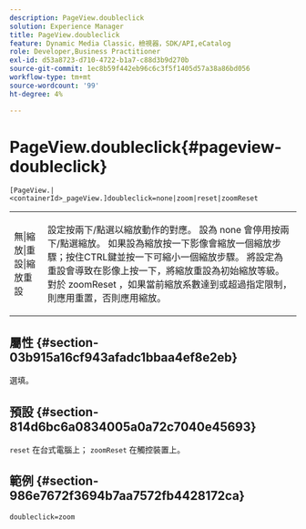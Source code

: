 ```yaml
---
description: PageView.doubleclick
solution: Experience Manager
title: PageView.doubleclick
feature: Dynamic Media Classic，檢視器，SDK/API,eCatalog
role: Developer,Business Practitioner
exl-id: d53a8723-d710-4722-b1a7-c88d3b9d270b
source-git-commit: 1ec8b59f442eb96c6c3f5f1405d57a38a86bd056
workflow-type: tm+mt
source-wordcount: '99'
ht-degree: 4%

---
```


# PageView.doubleclick{#pageview-doubleclick}

`[PageView.|<containerId>_pageView.]doubleclick=none|zoom|reset|zoomReset`

<table id="table_942C8BDBDE1B441596987E9E971202E7"> 
 <tbody> 
  <tr> 
   <td colname="col1"> <p> <span class="codeph"> 無|縮放|重設|縮放重設  </span> </p> </td> 
   <td colname="col2"> <p> 設定按兩下/點選以縮放動作的對應。 設為<span class="codeph"> none </span>會停用按兩下/點選縮放。 如果設為<span class="codeph">縮放</span>按一下影像會縮放一個縮放步驟；按住CTRL鍵並按一下可縮小一個縮放步驟。 將設定為<span class="codeph">重設</span>會導致在影像上按一下，將縮放重設為初始縮放等級。 對於<span class="codeph"> zoomReset </span>，如果當前縮放系數達到或超過指定限制，則應用重置，否則應用縮放。 </p> </td> 
  </tr> 
 </tbody> 
</table>

## 屬性 {#section-03b915a16cf943afadc1bbaa4ef8e2eb}

選填。

## 預設 {#section-814d6bc6a0834005a0a72c7040e45693}

`reset` 在台式電腦上； `zoomReset` 在觸控裝置上。

## 範例 {#section-986e7672f3694b7aa7572fb4428172ca}

`doubleclick=zoom`
